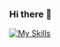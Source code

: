 ### Hi there 👋

[![My Skills](https://skillicons.dev/icons?i=c,cpp,java,git,github,vim,bash,docker,linux,windows,apple)](https://skillicons.dev)

<!--
**Rperkmann/Rperkmann** is a ✨ _special_ ✨ repository because its `README.md` (this file) appears on your GitHub profile.

Here are some ideas to get you started:

- 🔭 I’m currently working on ...
- 🌱 I’m currently learning ...
- 👯 I’m looking to collaborate on ...
- 🤔 I’m looking for help with ...
- 💬 Ask me about ...
- 📫 How to reach me: ...
- 😄 Pronouns: ...
- ⚡ Fun fact: ...
-->
